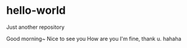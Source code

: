 # hello-world
Just another repository

Good morning~
Nice to see you
How are you
I'm fine, thank u. hahaha
